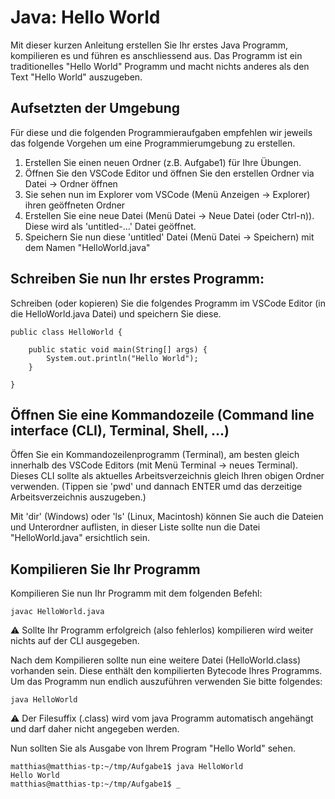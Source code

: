 # Java: Hello World

Mit dieser kurzen Anleitung erstellen Sie Ihr erstes Java Programm, kompilieren es und
führen es anschliessend aus.
Das Programm ist ein traditionelles "Hello World" Programm und macht nichts anderes als den Text "Hello World" auszugeben.

## Aufsetzten der Umgebung
Für diese und die folgenden Programmieraufgaben empfehlen wir jeweils das folgende Vorgehen um eine Programmierumgebung zu erstellen.

1. Erstellen Sie einen neuen Ordner (z.B. Aufgabe1) für Ihre Übungen.
2. Öffnen Sie den VSCode Editor und öffnen Sie den erstellen Ordner via Datei -> Ordner öffnen
3. Sie sehen nun im Explorer vom VSCode (Menü Anzeigen -> Explorer) ihren geöffneten Ordner
4. Erstellen Sie eine neue Datei (Menü Datei -> Neue Datei (oder Ctrl-n)). Diese wird als 'untitled-...' Datei geöffnet. 
5. Speichern Sie nun diese 'untitled' Datei (Menü Datei -> Speichern) mit dem Namen "HelloWorld.java" 


## Schreiben Sie nun Ihr erstes Programm:
Schreiben (oder kopieren) Sie die folgendes Programm im VSCode Editor (in die HelloWorld.java Datei) und speichern Sie diese. 

```
public class HelloWorld {

    public static void main(String[] args) {
        System.out.println("Hello World");
    }

}
```


## Öffnen Sie eine Kommandozeile (Command line interface (CLI), Terminal, Shell, ...)
Öffen Sie ein Kommandozeilenprogramm (Terminal), am besten gleich innerhalb des VSCode Editors (mit Menü Terminal -> neues Terminal). Dieses CLI sollte als aktuelles Arbeitsverzeichnis gleich Ihren obigen Ordner verwenden. (Tippen sie 'pwd' und dannach ENTER umd das derzeitige Arbeitsverzeichnis auszugeben.)

Mit 'dir' (Windows) oder 'ls' (Linux, Macintosh) können Sie auch die Dateien und Unterordner auflisten, in dieser Liste sollte nun die Datei "HelloWorld.java" ersichtlich sein.


## Kompilieren Sie Ihr Programm
Kompilieren Sie nun Ihr Programm mit dem folgenden Befehl:

```
javac HelloWorld.java
```

:warning: Sollte Ihr Programm erfolgreich (also fehlerlos) kompilieren wird weiter nichts auf der CLI ausgegeben.

Nach dem Kompilieren sollte nun eine weitere Datei (HelloWorld.class) vorhanden sein. Diese enthält den kompilierten Bytecode Ihres Programms. Um das Programm nun endlich auszuführen verwenden Sie bitte folgendes:

```
java HelloWorld
```

:warning: Der Filesuffix (.class) wird vom java Programm automatisch angehängt und darf daher nicht angegeben werden.

Nun sollten Sie als Ausgabe von Ihrem Program "Hello World" sehen.

```
matthias@matthias-tp:~/tmp/Aufgabe1$ java HelloWorld 
Hello World
matthias@matthias-tp:~/tmp/Aufgabe1$ _
```


